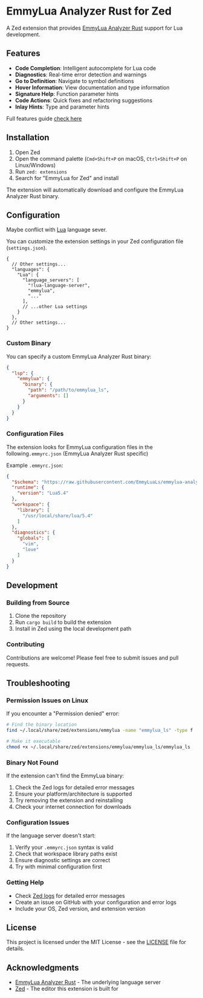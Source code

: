 # EmmyLua Analyzer Rust for Zed

A Zed extension that provides [EmmyLua Analyzer Rust](https://github.com/EmmyLuaLs/emmylua-analyzer-rust) support for Lua development.

## Features

- **Code Completion**: Intelligent autocomplete for Lua code
- **Diagnostics**: Real-time error detection and warnings
- **Go to Definition**: Navigate to symbol definitions
- **Hover Information**: View documentation and type information
- **Signature Help**: Function parameter hints
- **Code Actions**: Quick fixes and refactoring suggestions
- **Inlay Hints**: Type and parameter hints

Full features guide [check here](https://github.com/EmmyLuaLs/emmylua-analyzer-rust/blob/main/docs/features/features_EN.md)

## Installation

1. Open Zed
2. Open the command palette (`Cmd+Shift+P` on macOS, `Ctrl+Shift+P` on Linux/Windows)
3. Run `zed: extensions`
4. Search for "EmmyLua for Zed" and install

The extension will automatically download and configure the EmmyLua Analyzer Rust binary.

## Configuration

Maybe conflict with [Lua](https://github.com/zed-extensions/lua) language sever.

You can customize the extension settings in your Zed configuration file (`settings.json`).

```jsonc
{
  // Other settings...
  "languages": {
    "Lua": {
      "language_servers": [
        "!lua-language-server",
        "emmylua",
        "..."
      ],
      // ...other Lua settings
    }
  },
  // Other settings...
}
```

### Custom Binary

You can specify a custom EmmyLua Analyzer Rust binary:

```json
{
  "lsp": {
    "emmylua": {
      "binary": {
        "path": "/path/to/emmylua_ls",
        "arguments": []
      }
    }
  }
}
```

### Configuration Files

The extension looks for EmmyLua configuration files in the following`.emmyrc.json` (EmmyLua Analyzer Rust specific)

Example `.emmyrc.json`:

```json
{
  "$schema": "https://raw.githubusercontent.com/EmmyLuaLs/emmylua-analyzer-rust/refs/heads/main/crates/emmylua_code_analysis/resources/schema.json",
  "runtime": {
    "version": "Lua5.4"
  },
  "workspace": {
    "library": [
      "/usr/local/share/lua/5.4"
    ]
  },
  "diagnostics": {
    "globals": [
      "vim",
      "love"
    ]
  }
}
```

## Development

### Building from Source

1. Clone the repository
2. Run `cargo build` to build the extension
3. Install in Zed using the local development path

### Contributing

Contributions are welcome! Please feel free to submit issues and pull requests.

## Troubleshooting

### Permission Issues on Linux

If you encounter a "Permission denied" error:

```bash
# Find the binary location
find ~/.local/share/zed/extensions/emmylua -name "emmylua_ls" -type f

# Make it executable
chmod +x ~/.local/share/zed/extensions/emmylua/emmylua_ls/emmylua_ls
```

### Binary Not Found

If the extension can't find the EmmyLua binary:

1. Check the Zed logs for detailed error messages
2. Ensure your platform/architecture is supported
3. Try removing the extension and reinstalling
4. Check your internet connection for downloads

### Configuration Issues

If the language server doesn't start:

1. Verify your `.emmyrc.json` syntax is valid
2. Check that workspace library paths exist
3. Ensure diagnostic settings are correct
4. Try with minimal configuration first

### Getting Help

- Check [Zed logs](https://zed.dev/docs/configuring-zed#log-file) for detailed error messages
- Create an issue on GitHub with your configuration and error logs
- Include your OS, Zed version, and extension version

## License

This project is licensed under the MIT License - see the [LICENSE](LICENSE) file for details.

## Acknowledgments

- [EmmyLua Analyzer Rust](https://github.com/EmmyLuaLs/emmylua-analyzer-rust) - The underlying language server
- [Zed](https://zed.dev) - The editor this extension is built for
